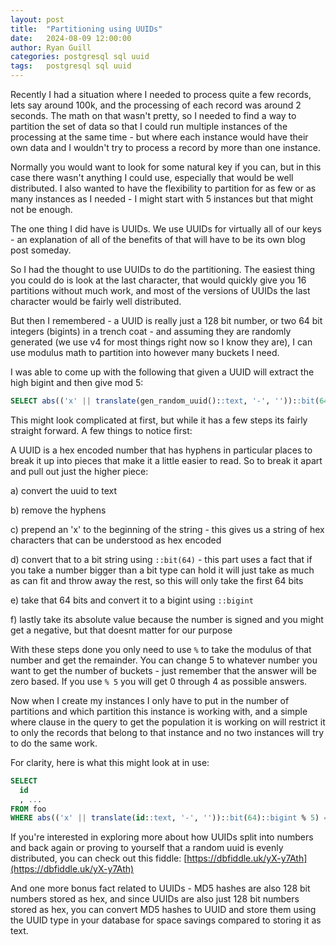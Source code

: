 ```yaml
---
layout: post
title:  "Partitioning using UUIDs"
date:   2024-08-09 12:00:00
author: Ryan Guill
categories: postgresql sql uuid
tags:	postgresql sql uuid
---
```

Recently I had a situation where I needed to process quite a few records, lets say around 100k, and the processing of each record was around 2 seconds. The math on that wasn't pretty, so I needed to find a way to partition the set of data so that I could run multiple instances of the processing at the same time - but where each instance would have their own data and I wouldn't try to process a record by more than one instance.

Normally you would want to look for some natural key if you can, but in this case there wasn't anything I could use, especially that would be well distributed. I also wanted to have the flexibility to partition for as few or as many instances as I needed - I might start with 5 instances but that might not be enough.

The one thing I did have is UUIDs. We use UUIDs for virtually all of our keys - an explanation of all of the benefits of that will have to be its own blog post someday.

So I had the thought to use UUIDs to do the partitioning. The easiest thing you could do is look at the last character, that would quickly give you 16 partitions without much work, and most of the versions of UUIDs the last character would be fairly well distributed.

But then I remembered - a UUID is really just a 128 bit number, or two 64 bit integers (bigints) in a trench coat - and assuming they are randomly generated (we use v4 for most things right now so I know they are), I can use modulus math to partition into however many buckets I need.

I was able to come up with the following that given a UUID will extract the high bigint and then give mod 5:

```sql
SELECT abs(('x' || translate(gen_random_uuid()::text, '-', ''))::bit(64)::bigint % 5)
```

This might look complicated at first, but while it has a few steps its fairly straight forward. A few things to notice first:

A UUID is a hex encoded number that has hyphens in particular places to break it up into pieces that make it a little easier to read.  So to break it apart and pull out just the higher piece:

a) convert the uuid to text

b) remove the hyphens

c) prepend an 'x' to the beginning of the string - this gives us a string of hex characters that can be understood as hex encoded

d) convert that to a bit string using `::bit(64)` - this part uses a fact that if you take a number bigger than a bit type can hold it will just take as much as can fit and throw away the rest, so this will only take the first 64 bits

e) take that 64 bits and convert it to a bigint using `::bigint`

f) lastly take its absolute value because the number is signed and you might get a negative, but that doesnt matter for our purpose

With these steps done you only need to use `%` to take the modulus of that number and get the remainder. You can change 5 to whatever number you want to get the number of buckets - just remember that the answer will be zero based. If you use `% 5` you will get 0 through 4 as possible answers.

Now when I create my instances I only have to put in the number of partitions and which partition this instance is working with, and a simple where clause in the query to get the population it is working on will restrict it to only the records that belong to that instance and no two instances will try to do the same work.

For clarity, here is what this might look at in use:

```sql
SELECT
  id
  , ...
FROM foo
WHERE abs(('x' || translate(id::text, '-', ''))::bit(64)::bigint % 5) = 2
```

If you're interested in exploring more about how UUIDs split into numbers and back again or proving to yourself that a random uuid is evenly distributed, you can check out this fiddle: [https://dbfiddle.uk/yX-y7Ath](https://dbfiddle.uk/yX-y7Ath)

And one more bonus fact related to UUIDs - MD5 hashes are also 128 bit numbers stored as hex, and since UUIDs are also just 128 bit numbers stored as hex, you can convert MD5 hashes to UUID and store them using the UUID type in your database for space savings compared to storing it as text.
